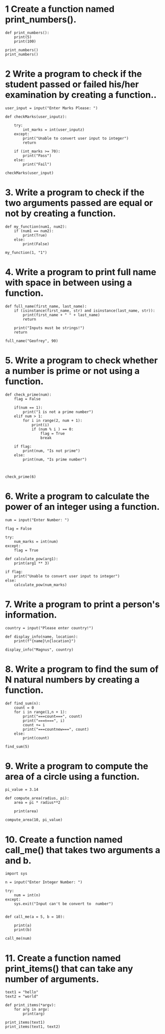 # 1 Create a function named print_numbers().

```
def print_numbers():
    print(5)
    print(100)

print_numbers()
print_numbers()

```

# 2 Write a program to check if the student passed or failed his/her examination by creating a function..

```
user_input = input("Enter Marks Please: ")

def checkMarks(user_inputz):
    
    try:
        int_marks = int(user_inputz)
    except:
        print("Unable to convert user input to integer")
        return
        
    if (int_marks >= 70):
        print("Pass")
    else:
        print("Fail")

checkMarks(user_input)

```


# 3. Write a program to check if the two arguments passed are equal or not by creating a function.

```
def my_function(num1, num2):
    if (num1 == num2):
        print(True)
    else:
        print(False)

my_function(1, "1")

```

# 4. Write a program to print full name with space in between using a function.

```
def full_name(first_name, last_name):
    if (isinstance(first_name, str) and isinstance(last_name, str)):
        print(first_name + " " + last_name)
        return
        
    print("Inputs must be strings!")
    return

full_name("Geofrey", 90)

```
    
# 5. Write a program to check whether a number is prime or not using a function.

```
def check_prime(num):
    flag = False

    if(num == 1):
        print("1 is not a prime number")
    elif num > 1:
        for i in range(2, num + 1):
            print(i)
            if (num % i ) == 0:
                flag = True
                break
        
    if flag:
        print(num, "Is not prime")
    else:
        print(num, "Is prime number")
                
        

check_prime(6)

```


# 6. Write a program to calculate the power of an integer using a function.

```
num = input("Enter Number: ")

flag = False

try:
    num_marks = int(num)
except:
    flag = True

def calculate_pow(arg1):
    print(arg1 ** 3)

if flag:
    print("Unable to convert user input to integer")
else:
    calculate_pow(num_marks)

```


# 7. Write a program to print a person's information.

```
country = input("Please enter country!")

def display_info(name, location):
    print(f"{name}\n{location}")

display_info("Magnus", country)

```


# 8. Write a program to find the sum of N natural numbers by creating a function.

```
def find_sum(n):
    count = 0
    for i in range(1,n + 1):
        print("===count===", count)
        print("===n===", i)
        count += i
        print("===countnew===", count)
    else:
        print(count)

find_sum(5)

```


# 9. Write a program to compute the area of a circle using a function.

```
pi_value = 3.14

def compute_area(radius, pi):
    area = pi * radius**2

    print(area)

compute_area(10, pi_value)

```


# 10. Create a function named call_me() that takes two arguments a and b.

```
import sys

n = input("Enter Integer Number: ")

try:
    num = int(n)
except:
    sys.exit("Input can't be convert to  number")
    

def call_me(a = 5, b = 10):

    print(a)
    print(b)

call_me(num)

```


# 11. Create a function named print_items() that can take any number of arguments.

```
text1 = "hello"
text2 = "world"

def print_items(*argv):
    for arg in argv:
        print(arg)

print_items(text1)
print_items(text1, text2)

```